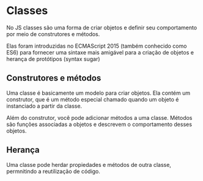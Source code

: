 # Classes

No JS classes são uma forma de criar objetos e definir seu comportamento por meio de construtores e métodos.

Elas foram introduzidas no ECMAScript 2015 (também conhecido como ES6) para fornecer uma sintaxe mais amigável para a criação de objetos e herança de protótipos (syntax sugar)

## Construtores e métodos

Uma classe é basicamente um modelo para criar objetos. Ela contém um construtor, que é um método especial chamado quando um objeto é instanciado a partir da classe. 

Além do construtor, você pode adicionar métodos a uma classe. Métodos são funções associadas a objetos e descrevem o comportamento desses objetos.

## Herança

Uma classe pode herdar propiedades e métodos de outra classe, permnitindo a reutilização de código.